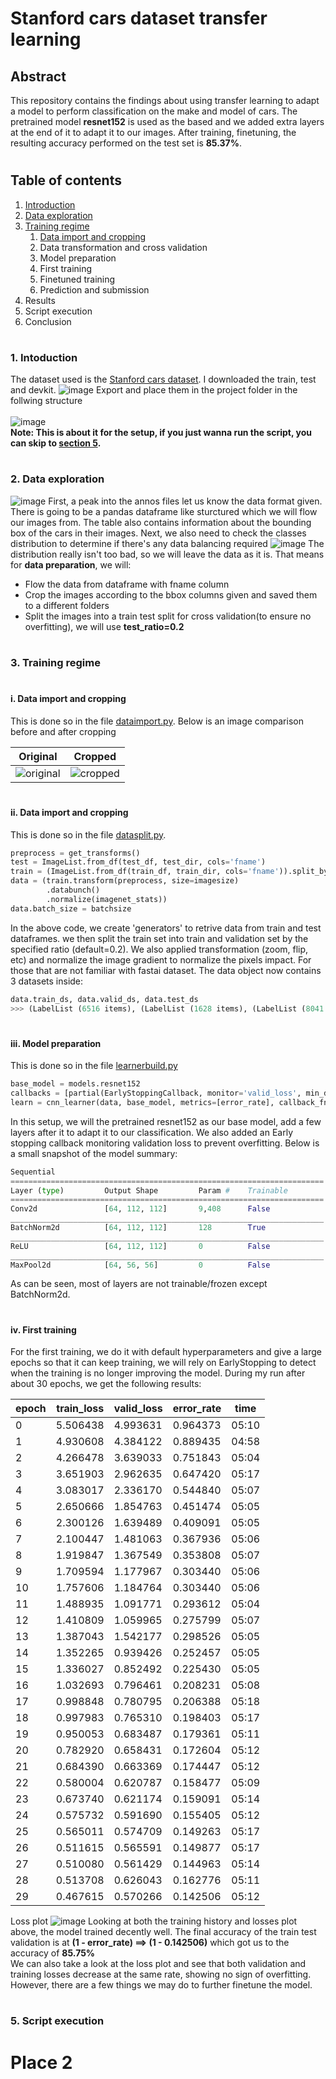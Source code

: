 # Stanford cars dataset transfer learning <h2> Abstract 
This repository contains the findings about using transfer learning to adapt a model to perform classification on the 
make and model of cars. The pretrained model **resnet152** is used as the based and we added extra layers at the end 
of it to adapt it to our images. After training, finetuning, the resulting accuracy performed on the test set is
**85.37%**.
# <h2> Table of contents  
1. [Introduction](#h3-1-intoduction)
2. [Data exploration](#h3-2-data-exploration)
3. [Training regime](#h3-3-training-regime)
   1. [Data import and cropping](#h4-i-data-import-and-cropping)
   2. Data transformation and cross validation
   3. Model preparation
   4. First training
   5. Finetuned training
   6. Prediction and submission
4. Results
5. Script execution
6. Conclusion
# <h3> 1. Intoduction
The dataset used is the [Stanford cars dataset](https://ai.stanford.edu/~jkrause/cars/car_dataset.html). I downloaded 
the train, test and devkit.
![image](md/intro_1.png)
Export and place them in the project folder in the follwing structure
<br>
<br>
![image](md/folder_struct.JPG)
 <br>
 **Note: This is about it for the setup, if you just wanna run the script, you can skip to [section 5](#h3-5-script-execution).**
# <h3> 2. Data exploration
![image](md/train_annos.JPG)
First, a peak into the annos files let us know the data format given. There is going to be a pandas dataframe like  sturctured
which we will flow our images from. The table also contains information about the bounding box of the cars in their images.
Next, we also need to check the classes distribution to determine if there's any data balancing required
![image](md/distribution_histogram.JPG)
The distribution really isn't too bad, so we will leave the data as it is.
That means for **data preparation**, we will:
- Flow the data from dataframe with fname column
- Crop the images according to the bbox columns given and saved them to a different folders
- Split the images into a train test split for cross validation(to ensure no overfitting), we will use **test_ratio=0.2**
# <h3> 3. Training regime
# <h4> i. Data import and cropping
This is done so in the file [dataimport.py](dataimport.py). Below is an image comparison before and after cropping

 Original             |  Cropped
:-------------------------:|:-------------------------:
![original](md/original.jpg)  | ![cropped](md/cropped.jpg)
# <h4> ii. Data import and cropping
This is done so in the file [datasplit.py](datasplit.py).
```python
preprocess = get_transforms()
test = ImageList.from_df(test_df, test_dir, cols='fname')
train = (ImageList.from_df(train_df, train_dir, cols='fname')).split_by_rand_pct(valid_pct=testratio, seed=50).label_from_df(cols='class').add_test(test)
data = (train.transform(preprocess, size=imagesize)
        .databunch()
        .normalize(imagenet_stats))
data.batch_size = batchsize
```
In the above code, we create 'generators' to retrive data from train and test dataframes. we then split the train set into
train and validation set by the specified ratio (default=0.2). We also applied transformation (zoom, flip, etc) and normalize the
image gradient to normalize the pixels impact. For those that are not familiar with fastai dataset. The data object 
now contains 3 datasets inside:
```python
data.train_ds, data.valid_ds, data.test_ds
>>> (LabelList (6516 items), (LabelList (1628 items), (LabelList (8041 items)) 
```

# <h4> iii. Model preparation
This is done so in the file [learnerbuild.py](learnerbuild.py)

```python
base_model = models.resnet152
callbacks = [partial(EarlyStoppingCallback, monitor='valid_loss', min_delta=0.01, patience=8)]
learn = cnn_learner(data, base_model, metrics=[error_rate], callback_fns=callbacks)
```
In this setup, we will the pretrained resnet152 as our base model, add a few layers after it to adapt it to our classification. 
We also added an Early stopping callback monitoring validation loss to prevent overfitting. Below is a small snapshot of the model summary:
```python
Sequential
======================================================================
Layer (type)         Output Shape         Param #    Trainable 
======================================================================
Conv2d               [64, 112, 112]       9,408      False     
______________________________________________________________________
BatchNorm2d          [64, 112, 112]       128        True      
______________________________________________________________________
ReLU                 [64, 112, 112]       0          False     
______________________________________________________________________
MaxPool2d            [64, 56, 56]         0          False     
```
As can be seen, most of layers are not trainable/frozen except BatchNorm2d.
# <h4> iv. First training
For the first training, we do it with default hyperparameters and give a large epochs so that it can keep training, 
we will rely on EarlyStopping to detect when the training is no longer improving the model. During my run after about 
30 epochs, we get the following results:

epoch | train_loss | valid_loss | error_rate | time
--- | --- | --- | --- | ---
0 | 5.506438 | 4.993631 | 0.964373 | 05:10     
1 | 4.930608 | 4.384122 | 0.889435 | 04:58     
2 | 4.266478 | 3.639033 | 0.751843 | 05:04     
3 | 3.651903 | 2.962635 | 0.647420 | 05:17     
4 | 3.083017 | 2.336170 | 0.544840 | 05:07     
5 | 2.650666 | 1.854763 | 0.451474 | 05:05     
6 | 2.300126 | 1.639489 | 0.409091 | 05:05     
7 | 2.100447 | 1.481063 | 0.367936 | 05:06     
8 | 1.919847 | 1.367549 | 0.353808 | 05:07     
9 | 1.709594 | 1.177967 | 0.303440 | 05:06     
10 | 1.757606 | 1.184764 | 0.303440 | 05:06     
11 | 1.488935 | 1.091771 | 0.293612 | 05:04     
12 | 1.410809 | 1.059965 | 0.275799 | 05:07     
13 | 1.387043 | 1.542177 | 0.298526 | 05:05     
14 | 1.352265 | 0.939426 | 0.252457 | 05:05     
15 | 1.336027 | 0.852492 | 0.225430 | 05:05     
16 | 1.032693 | 0.796461 | 0.208231 | 05:08     
17 | 0.998848 | 0.780795 | 0.206388 | 05:18     
18 | 0.997983 | 0.765310 | 0.198403 | 05:17     
19 | 0.950053 | 0.683487 | 0.179361 | 05:11     
20 | 0.782920 | 0.658431 | 0.172604 | 05:12     
21 | 0.684390 | 0.663369 | 0.174447 | 05:12     
22 | 0.580004 | 0.620787 | 0.158477 | 05:09     
23 | 0.673740 | 0.621174 | 0.159091 | 05:14     
24 | 0.575732 | 0.591690 | 0.155405 | 05:12     
25 | 0.565011 | 0.574709 | 0.149263 | 05:17     
26 | 0.511615 | 0.565591 | 0.149877 | 05:17     
27 | 0.510080 | 0.561429 | 0.144963 | 05:14     
28 | 0.513708 | 0.626043 | 0.162776 | 05:11     
29 | 0.467615 | 0.570266 | 0.142506 | 05:12

Loss plot
![image](md/losses.png)
Looking at both the training history and losses plot above, the model trained decently well. The final accuracy of the
train test validation is at **(1 - error_rate) ==> (1 - 0.142506)** which got us to the accuracy of **85.75%**<br>
We can also take a look at the loss plot and see that both validation and training losses decrease at the same rate, 
showing no sign of overfitting. However, there are a few things we may do to further finetune the model.
# <h3> 5. Script execution
# Place 2

